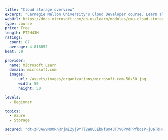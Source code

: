 ```yaml
---
title: "Cloud storage overview"
excerpt: "Carnegie Mellon University's Cloud Developer course. Learn all about data and get an overview of how it's stored, including local and distributed file systems, databases, and object storage."
webUrl: https://docs.microsoft.com/en-us/learn/modules/cmu-cloud-storage/
type: course
price: Free
length: PT2H43M
ratings:
  count: 87
  average: 4.816092
heat: 50

provider:
  name: Microsoft Learn
  domain: microsoft.com
  images:
    - url: /assets/images/organizations/microsoft.com-50x50.jpg
      width: 50
      height: 50

levels:
  - Beginner

topics:
  - Azure
  - Storage

secured: "dt+zPJAwVMOmRnRrjmIZyj9YTl2WUUJEbNfuX43T7V6PVdPPfbqsP+jUaTdHR9r1q3GAmP7Kp+T5zSZs1p2f6evv0PrTTQrONDWnpP2hLx3+ry/pit/0i9A1jVuhFqOumVTjYWKC7hcQwIyVwyVB0TyYNFWmkVuWAkpSxqCTrXT1I7qLjp4oB8XMSkIy7BIGXenaAxU2pczwoC2A2E7BbJos49zPXVmCRlgouCNlRJ7eRgilzB5W253MN8lraJKdNe19deDtjxGsn2GsNuQkSxy7tGK+uhlaZmZtJOMr6pyw4XnHhGICnn4vI1v2VEQ/ElKkEqrrZgV6amW+gFGibWoLe6lEdBRQPMNQmpgh2NghHszIPT0BD6ogqY0wpTlUrm4rq0Fd9TCOkU+xzyn+FxgMB0xh3Gt15RoQXDx8bHs=;YUtH05KP9mwbcqQJdjwZpQ=="
---
```


